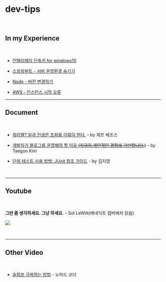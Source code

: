 # dev-tips

&nbsp;

## In my Experience

&nbsp;

* [인텔리제이 단축키 for windows10](./tips/인텔리제이%20단축키%20for%20windows10.md)

* [스프링부트 - 서버 운영환경 숨기기](./tips/스프링부트%20-%20서버%20운영환경%20숨기기/README.md)

* [Node - 버전 변경하기](./tips/Node%20-%20버전%20변경하기/README.md)

* [AWS - 인스턴스 시작 오류](./tips/AWS%20-%20인스턴스%20시작%20오류/README.md)

---

## Document

&nbsp;

* [워라밸? 일과 인생은 조화를 이뤄야 한다.](http://news.naver.com/main/read.nhn?mode=LSD&mid=sec&oid=025&aid=0002820183&sid1=001) - by 제프 베조스

* [개발자가 블로그를 운영해야 할 이유 ~~(지극히 개인적인 경험에 기반합니다.)~~](https://taegon.kim/archives/7107) - by Taegon Kim

* [단위 테스트 사용 방법: JUnit 참조 가이드](https://brunch.co.kr/@pubjinson/16) - by 김지영

&nbsp;
&nbsp;

---

## Youtube

&nbsp;

**그만 좀 생각하세요. 그냥 하세요.** - Sol LeWitt(베네딕트 컴버배치 읽음)

[![](http://img.youtube.com/vi/4P2XeCSHSeA/mqdefault.jpg)]((https://www.youtube.com/watch?v=4P2XeCSHSeA))

&nbsp;
&nbsp;

---

## Other Video

&nbsp;

* [슬럼프 극복하는 방법](https://www.facebook.com/plugins/video.php?href=https%3A%2F%2Fwww.facebook.com%2Fnomadcoders%2Fvideos%2F1610925922353370%2F&show_text=0&width=560) - 노마드 코더

&nbsp;
&nbsp;
